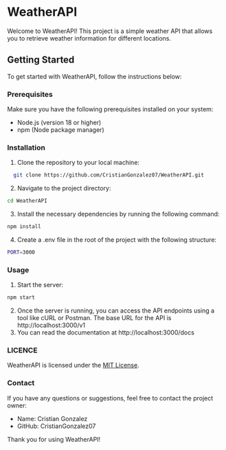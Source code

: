 # WeatherAPI
  Welcome to WeatherAPI! This project is a simple weather API that allows you to retrieve weather information for different locations.

## Getting Started
  To get started with WeatherAPI, follow the instructions below:

### Prerequisites
  Make sure you have the following prerequisites installed on your system:
  
  * Node.js (version 18 or higher)
  * npm (Node package manager)


### Installation
1. Clone the repository to your local machine:

  ```bash
    git clone https://github.com/CristianGonzalez07/WeatherAPI.git
  ```

2. Navigate to the project directory:

  ```bash
  cd WeatherAPI
  ```

3. Install the necessary dependencies by running the following command:

  ```bash
  npm install
  ```

4. Create a .env file in the root of the project with the following structure:

  ```bash
  PORT=3000
  ```

### Usage
1. Start the server:
  ```bash
  npm start
  ```
2. Once the server is running, you can access the API endpoints using a tool like cURL or Postman. The base URL for the API is http://localhost:3000/v1
3. You can read the documentation at http://localhost:3000/docs

### LICENCE
WeatherAPI is licensed under the [MIT License](https://mit-license.org/).

### Contact
If you have any questions or suggestions, feel free to contact the project owner:

  * Name: Cristian Gonzalez
  * GitHub: CristianGonzalez07

Thank you for using WeatherAPI!